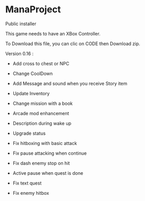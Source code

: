 # ManaProject
Public installer

This game needs to have an XBox Controller.

To Download this file, you can clic on CODE then Download zip.

Version 0.16 :
+ Add cross to chest or NPC
+ Change CoolDown
+ Add Message and sound when you receive Story item
+ Update Inventory
+ Change mission with a book
+ Arcade mod enhancement
+ Description during wake up
+ Upgrade status

+ Fix hitboxing with basic attack
+ Fix pause attacking when continue
+ Fix dash enemy stop on hit
+ Active pause when quest is done
+ Fix text quest
+ Fix enemy hitbox
